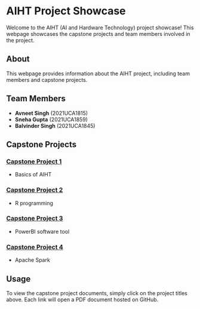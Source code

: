 # AIHT Project Showcase

Welcome to the AIHT (AI and Hardware Technology) project showcase! This webpage showcases the capstone projects and team members involved in the project.

## About

This webpage provides information about the AIHT project, including team members and capstone projects.

## Team Members

- **Avneet Singh** (2021UCA1815)
- **Sneha Gupta** (2021UCA1859)
- **Balvinder Singh** (2021UCA1845)

## Capstone Projects

### [Capstone Project 1](https://github.com/avneets2103/AIHT/blob/main/Capstone%20Project%201/Lab%201.pdf)
- Basics of AIHT

### [Capstone Project 2](https://github.com/avneets2103/AIHT/blob/main/Capstone%20Project%202/Exploring%20R.pdf)
- R programming

### [Capstone Project 3](https://github.com/avneets2103/AIHT/blob/main/Capstone%20Project%203/Exploring%20PowerBI.pdf)
- PowerBI software tool

### [Capstone Project 4](https://github.com/avneets2103/AIHT/blob/main/Capstone%20Project%204/Exploring%20Spark.pdf)
- Apache Spark

## Usage

To view the capstone project documents, simply click on the project titles above. Each link will open a PDF document hosted on GitHub.